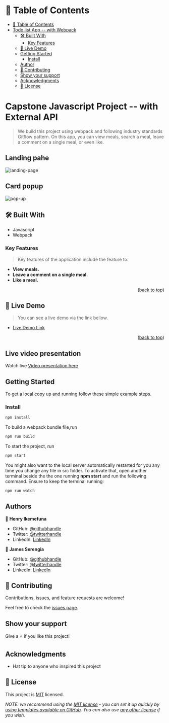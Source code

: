 <!-- <a name="readme-top"></a> -->

<!-- TABLE OF CONTENTS -->

# 📗 Table of Contents

- [📗 Table of Contents](#table-of-contents)
- [Todo list App -- with Webpack ](#todo-list-app--with-webpack)
  - [🛠 Built With ](#built-with)
    - [Key Features ](#key-features)
  - [🚀 Live Demo ](#live-demo)
  - [Getting Started ](#getting-started)
    - [Install ](#install)
  - [Author ](#author)
  - [🤝 Contributing ](#contributing)
  - [Show your support ](#show-your-support)
  - [Acknowledgments ](#acknowledgments)
  - [📝 License ](#license)

<!-- PROJECT DESCRIPTION -->

# Capstone Javascript Project -- with External API <a name="todo-list-app--with-webpack"></a>

> We build this project using webpack and following industry standards Gitflow pattern. On this app, you can view meals, search a meal, leave a comment on a single meal, or even like.

## Landing pahe
![landing-page](https://user-images.githubusercontent.com/69452516/218312142-8fc6ca30-0032-4019-a87b-14231be94b75.png)

## Card popup
![pop-up](https://user-images.githubusercontent.com/69452516/218312157-b9e9e9c4-dda3-4678-8f15-f1c5a050a3ba.png)

## 🛠 Built With <a name="built-with"></a>

- Javascript
- Webpack

<!-- Features -->

### Key Features <a name="key-features"></a>

> Key features of the application include the feature to:

- **View meals.**
- **Leave a comment on a single meal.**
- **Like a meal.**

<p align="right">(<a href="#readme-top">back to top</a>)</p>

<!-- LIVE DEMO -->

## 🚀 Live Demo <a name="live-demo"></a>

> You can see a live demo via the link bellow.

- [Live Demo Link](https://serengia.github.io/capstone-project--consuming-API/dist)

<p align="right">(<a href="#readme-top">back to top</a>)</p>

<!-- GETTING STARTED -->

## Live video presentation

Watch live [Video presentation here](https://drive.google.com/file/d/1cknhCwPeTdamI1G-bnP_pKvjvWX9ffJ9/view?usp=sharing)

## Getting Started <a name="getting-started"></a>

To get a local copy up and running follow these simple example steps.

### Install <a name="install"></a>

```js
npm install
```

To build a webpack bundle file,run

```js
npm run build
```

To start the project, run

```js
npm start
```

You might also want to the local server automatically restarted for you any time you change any file in src folder. To activate that, open another terminal beside the the one running **npm start** and run the following command. Ensure to keep the terminal running:

```js
npm run watch
```

## Authors <a name="author"></a>

👤 **Henry Ikemefuna**

- GitHub: [@githubhandle](https://github.com/henry-dura)
- Twitter: [@twitterhandle](https://twitter.com/henryikemefuna)
- LinkedIn: [LinkedIn](https://www.linkedin.com/in/henry-ikemefuna-ugwu-3a2613100/)

👤 **James Serengia**

- GitHub: [@githubhandle](https://github.com/serengia)
- Twitter: [@twitterhandle](https://twitter.com/JamesSerengia)
- LinkedIn: [LinkedIn](https://linkedin.com/in/james-serengia)

## 🤝 Contributing <a name="contributing"></a>

Contributions, issues, and feature requests are welcome!

Feel free to check the [issues page](../../issues/).

## Show your support <a name="support"></a>

Give a ⭐️ if you like this project!

## Acknowledgments <a name="acknowledgements"></a>

- Hat tip to anyone who inspired this project

## 📝 License <a name="license"></a>

This project is [MIT](./MIT.md) licensed.

_NOTE: we recommend using the [MIT license](https://choosealicense.com/licenses/mit/) - you can set it up quickly by [using templates available on GitHub](https://docs.github.com/en/communities/setting-up-your-project-for-healthy-contributions/adding-a-license-to-a-repository). You can also use [any other license](https://choosealicense.com/licenses/) if you wish._

<a name="readme-top"></a>
